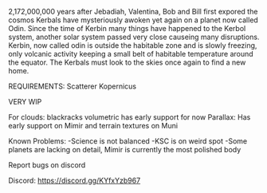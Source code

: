 2,172,000,000 years after Jebadiah, Valentina, Bob and Bill first expored the cosmos Kerbals have mysteriously awoken yet again on a planet now called Odin. Since the 
time of Kerbin many things have happened to the Kerbol system, another solar system passed very close causeing many disruptions. 
Kerbin, now called odin is outside the habitable zone and is slowly freezing, only volcanic activity keeping a small belt of habitable temperature around the equator. 
The Kerbals must look to the skies once again to find a new home.

REQUIREMENTS:
Scatterer
Kopernicus

VERY WIP

For clouds: blackracks volumetric has early support for now
Parallax: Has early support on Mimir and terrain textures on Muni


Known Problems:
-Science is not balanced
-KSC is on weird spot
-Some planets are lacking on detail, Mimir is currently the most polished body

Report bugs on discord

Discord: https://discord.gg/KYfxYzb967
